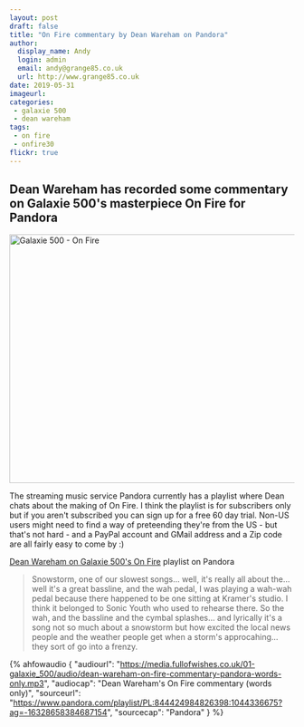 ```yaml
---
layout: post
draft: false
title: "On Fire commentary by Dean Wareham on Pandora"
author:
  display_name: Andy
  login: admin
  email: andy@grange85.co.uk
  url: http://www.grange85.co.uk
date: 2019-05-31
imageurl: 
categories:
 - galaxie 500
 - dean wareham
tags:
 - on fire
 - onfire30
flickr: true
---
```

## Dean Wareham has recorded some commentary on Galaxie 500's masterpiece On Fire for Pandora

<a data-flickr-embed="true"  href="https://www.flickr.com/photos/grange85/14966010204/in/photolist-2g4iCWS-psWdjt-oNuHqG-Rb46d4-2dib5rW-2bMbbwH-2bBJXcg-MEniNo-Q4c6BD-CmbUHa-qbZ9qj-pwMyUg-qrghG1-dQ8t3z-dQ84ZX-5H4mv9" title="Galaxie 500 - On Fire"><img src="https://live.staticflickr.com/3943/14966010204_c004905dfe_c.jpg" width="800" height="439" alt="Galaxie 500 - On Fire"></a>

The streaming music service Pandora currently has a playlist where Dean chats about the making of On Fire. I think the playlist is for subscribers only but if you aren't subscribed you can sign up for a free 60 day trial. Non-US users might need to find a way of preteending they're from the US - but that's not hard - and a PayPal account and GMail address and a Zip code are all fairly easy to come by :)

<a href="https://www.pandora.com/playlist/PL:844424984826398:1044336675?ag=-16328658384687154">Dean Wareham on Galaxie 500's On Fire</a> playlist on Pandora

> Snowstorm, one of our slowest songs&hellip; well, it's really all about the&hellip; well it's a great bassline, and the wah pedal, I was playing a wah-wah pedal because there happened to be one sitting at Kramer's studio. I think it belonged to Sonic Youth who used to rehearse there. So the wah, and the bassline and the cymbal splashes&hellip; and lyrically it's a song not so much about a snowstorm but how excited the local news people and the weather people get when a storm's approcahing&hellip; they sort of go into a frenzy.


 {% ahfowaudio {
  "audiourl": "https://media.fullofwishes.co.uk/01-galaxie_500/audio/dean-wareham-on-fire-commentary-pandora-words-only.mp3",
  "audiocap": "Dean Wareham's On Fire commentary (words only)",
  "sourceurl": "https://www.pandora.com/playlist/PL:844424984826398:1044336675?ag=-16328658384687154",
  "sourcecap": "Pandora"
  } %}
